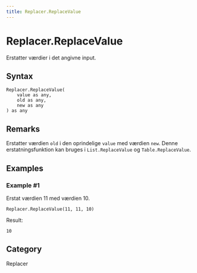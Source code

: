 ```yaml
---
title: Replacer.ReplaceValue
---
```


# Replacer.ReplaceValue


Erstatter værdier i det angivne input.


## Syntax

```powerquery
Replacer.ReplaceValue(
    value as any,
    old as any,
    new as any
) as any
```


## Remarks

Erstatter værdien <code>old</code> i den oprindelige <code>value</code> med værdien <code>new</code>. Denne erstatningsfunktion kan bruges i <code>List.ReplaceValue</code> og <code>Table.ReplaceValue</code>.


## Examples

### Example #1 
Erstat værdien 11 med værdien 10.
```powerquery
Replacer.ReplaceValue(11, 11, 10)
```

Result: 
```powerquery
10
```




## Category
Replacer
